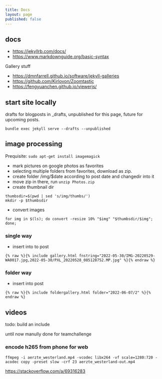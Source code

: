```yaml
---
title: Docs
layout: page
published: false
---
```


## docs

* <https://jekyllrb.com/docs/>
* <https://www.markdownguide.org/basic-syntax>

Gallery stuff
* <https://dmnfarrell.github.io/software/jekyll-galleries>
* <https://github.com/Kirlovon/Zoomtastic>
* <https://fengyuanchen.github.io/viewerjs/>

## start site locally
drafts for blogposts in _drafts, unpublished for this page, future for upcoming posts.

    bundle exec jekyll serve --drafts --unpublished

## image processing
Prequisite: `sudo apt-get install imagemagick`
* mark pictures on google photos as favorites
* selecting multiple folders from favorites, download as zip.
* create folder /img/$date according to post date and changedir into it
* move zip in there, run `unzip Photos.zip`
* create thumbnail dir

<!-- -->
    thumbsdir=$(pwd | sed 's/img/thumbs/')
    mkdir -p $thumbsdir

* convert images

<!-- -->
    for img in $(ls); do convert -resize 10% "$img" "$thumbsdir/$img"; done;

### single way
* insert into to post

<!-- -->
    {% raw %}{% include gallery.html fnstring="2022-05-30/IMG-20220529-WA0017.jpg,2022-05-30/PXL_20220528_085128752.MP.jpg" %}{% endraw %}

### folder way
* insert into post

<!-- -->
    {% raw %}{% include foldergallery.html folder="2022-06-07/2" %}{% endraw %}

## videos
todo: build an include

until now manully done for teamchallenge

### encode h265 from phone for web
    ffmpeg -i aerzte_westerland.mp4 -vcodec libx264 -vf scale=1280:720 -acodec copy -preset slow -crf 23 aerzte_westerland-out.mp4



https://stackoverflow.com/a/69316283
